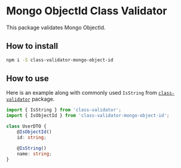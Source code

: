 # Mongo ObjectId Class Validator
This package validates Mongo ObjectId.

## How to install
```bash
npm i -S class-validator-mongo-object-id
```

## How to use
Here is an example along with commonly used `IsString` from [`class-validator`](https://github.com/typestack/class-validator) package.

```ts
import { IsString } from 'class-validator';
import { IsObjectId } from 'class-validator-mongo-object-id';

class UserDTO {
    @IsObjectId()
    id: string;

    @IsString()
    name: string;
}
```
